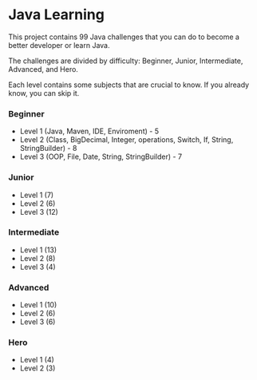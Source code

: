 # Java Learning

This project contains 99 Java challenges that you can do to become a better developer or learn Java.

The challenges are divided by difficulty: Beginner, Junior, Intermediate, Advanced, and Hero.

Each level contains some subjects that are crucial to know. If you already know, you can skip it.


### Beginner

 - Level 1 (Java, Maven, IDE, Enviroment) - 5
 - Level 2 (Class, BigDecimal, Integer, operations, Switch, If, String, StringBuilder) - 8
 - Level 3 (OOP, File, Date, String, StringBuilder) - 7


### Junior

 - Level 1 (7)
 - Level 2 (6)
 - Level 3 (12)



### Intermediate

 - Level 1 (13)
 - Level 2 (8)
 - Level 3 (4)



### Advanced

 - Level 1 (10)
 - Level 2 (6)
 - Level 3 (6)

### Hero

 - Level 1 (4)
 - Level 2 (3)




